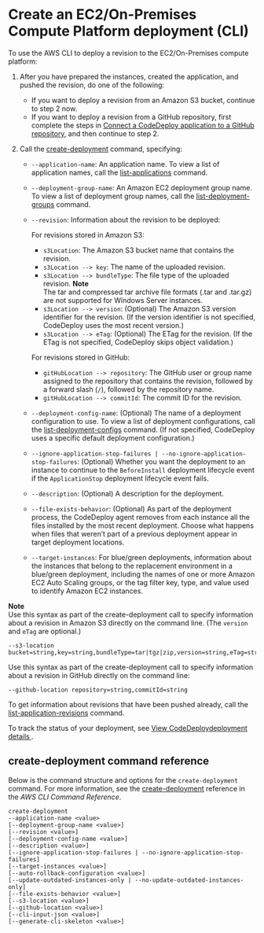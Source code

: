 # Create an EC2/On\-Premises Compute Platform deployment \(CLI\)<a name="deployments-create-cli"></a>

To use the AWS CLI to deploy a revision to the EC2/On\-Premises compute platform:

1. After you have prepared the instances, created the application, and pushed the revision, do one of the following: 
   + If you want to deploy a revision from an Amazon S3 bucket, continue to step 2 now\.
   + If you want to deploy a revision from a GitHub repository, first complete the steps in [Connect a CodeDeploy application to a GitHub repository](deployments-create-cli-github.md), and then continue to step 2\. 

1. Call the [create\-deployment](https://docs.aws.amazon.com/cli/latest/reference/deploy/create-deployment.html) command, specifying:
   + `--application-name`: An application name\. To view a list of application names, call the [list\-applications](https://docs.aws.amazon.com/cli/latest/reference/deploy/list-applications.html) command\.
   + `--deployment-group-name`: An Amazon EC2 deployment group name\. To view a list of deployment group names, call the [list\-deployment\-groups](https://docs.aws.amazon.com/cli/latest/reference/deploy/list-deployment-groups.html) command\.
   + `--revision`: Information about the revision to be deployed:

     For revisions stored in Amazon S3:
     + `s3Location`: The Amazon S3 bucket name that contains the revision\.
     + `s3Location --> key`: The name of the uploaded revision\.
     + `s3Location --> bundleType`: The file type of the uploaded revision\.
**Note**  
The tar and compressed tar archive file formats \(\.tar and \.tar\.gz\) are not supported for Windows Server instances\.
     + `s3Location --> version`: \(Optional\) The Amazon S3 version identifier for the revision\. \(If the version identifier is not specified, CodeDeploy uses the most recent version\.\)
     + `s3Location --> eTag`: \(Optional\) The ETag for the revision\. \(If the ETag is not specified, CodeDeploy skips object validation\.\)

     For revisions stored in GitHub:
     + `gitHubLocation --> repository`: The GitHub user or group name assigned to the repository that contains the revision, followed by a forward slash \(`/`\), followed by the repository name\.
     + `gitHubLocation --> commitId`: The commit ID for the revision\.
   + `--deployment-config-name`: \(Optional\) The name of a deployment configuration to use\. To view a list of deployment configurations, call the [list\-deployment\-configs](https://docs.aws.amazon.com/cli/latest/reference/deploy/list-deployment-configs.html) command\. \(If not specified, CodeDeploy uses a specific default deployment configuration\.\)
   + `--ignore-application-stop-failures | --no-ignore-application-stop-failures`: \(Optional\) Whether you want the deployment to an instance to continue to the `BeforeInstall` deployment lifecycle event if the `ApplicationStop` deployment lifecycle event fails\. 
   + `--description`: \(Optional\) A description for the deployment\.
   + `--file-exists-behavior`: \(Optional\) As part of the deployment process, the CodeDeploy agent removes from each instance all the files installed by the most recent deployment\. Choose what happens when files that weren’t part of a previous deployment appear in target deployment locations\.
   + `--target-instances`: For blue/green deployments, information about the instances that belong to the replacement environment in a blue/green deployment, including the names of one or more Amazon EC2 Auto Scaling groups, or the tag filter key, type, and value used to identify Amazon EC2 instances\.

**Note**  
Use this syntax as part of the create\-deployment call to specify information about a revision in Amazon S3 directly on the command line\. \(The `version` and `eTag` are optional\.\)  

```
--s3-location bucket=string,key=string,bundleType=tar|tgz|zip,version=string,eTag=string
```
Use this syntax as part of the create\-deployment call to specify information about a revision in GitHub directly on the command line:  

```
--github-location repository=string,commitId=string
```
To get information about revisions that have been pushed already, call the [list\-application\-revisions](https://docs.aws.amazon.com/cli/latest/reference/deploy/list-application-revisions.html) command\.

To track the status of your deployment, see [View CodeDeploydeployment details ](deployments-view-details.md)\.

## create\-deployment command reference<a name="deployments-create-cli-reference"></a>

Below is the command structure and options for the `create-deployment` command\. For more information, see the [create\-deployment](https://docs.aws.amazon.com/cli/latest/reference/deploy/create-deployment.html) reference in the *AWS CLI Command Reference*\.

```
create-deployment
--application-name <value>
[--deployment-group-name <value>]
[--revision <value>]
[--deployment-config-name <value>]
[--description <value>]
[--ignore-application-stop-failures | --no-ignore-application-stop-failures]
[--target-instances <value>]
[--auto-rollback-configuration <value>]
[--update-outdated-instances-only | --no-update-outdated-instances-only]
[--file-exists-behavior <value>]
[--s3-location <value>]
[--github-location <value>]
[--cli-input-json <value>]
[--generate-cli-skeleton <value>]
```